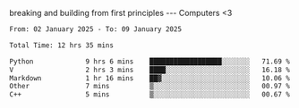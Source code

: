 breaking and building from first principles --- Computers <3

<!--START_SECTION:waka-->

```txt
From: 02 January 2025 - To: 09 January 2025

Total Time: 12 hrs 35 mins

Python             9 hrs 6 mins    ██████████████████░░░░░░░   71.69 %
V                  2 hrs 3 mins    ████░░░░░░░░░░░░░░░░░░░░░   16.18 %
Markdown           1 hr 16 mins    ██▓░░░░░░░░░░░░░░░░░░░░░░   10.06 %
Other              7 mins          ▒░░░░░░░░░░░░░░░░░░░░░░░░   00.97 %
C++                5 mins          ▒░░░░░░░░░░░░░░░░░░░░░░░░   00.67 %
```

<!--END_SECTION:waka-->
